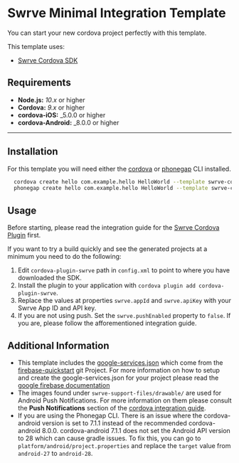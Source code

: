 # Swrve Minimal Integration Template

You can start your new cordova project perfectly with this template.

This template uses:

* [Swrve Cordova SDK](https://github.com/Swrve/swrve-cordova-sdk/)

## Requirements

* **Node.js:** _10.x_ or higher
* **Cordova:** _9.x_ or higher
* **cordova-iOS:** _5.0.0 or higher
* **cordova-Android:** _8.0.0 or higher

---

## Installation

For this template you will need either the [cordova](https://cordova.apache.org/docs/en/latest/guide/cli/) or [phonegap]((http://docs.phonegap.com/getting-started/1-install-phonegap/desktop/)) CLI installed.

```bash
  cordova create hello com.example.hello HelloWorld --template swrve-cordova-minimal-integration
  phonegap create hello com.example.hello HelloWorld --template swrve-cordova-minimal-integration
```

## Usage

Before starting, please read the integration guide for the [Swrve Cordova Plugin](https://docs.swrve.com/developer-documentation/integration/cordova/) first.

If you want to try a build quickly and see the generated projects at a minimum you need to do the following:

1. Edit `cordova-plugin-swrve` path in `config.xml` to point to where you have downloaded the SDK.
2. Install the plugin to your application with `cordova plugin add cordova-plugin-swrve`.
3. Replace the values at properties `swrve.appId` and `swrve.apiKey` with your Swrve App ID and API key.
4. If you are not using push. Set the `swrve.pushEnabled` property to `false`. If you are, please follow the afforementioned integration guide.  

## Additional Information

* This template includes the [google-services.json](https://github.com/Swrve/swrve-cordova-minimal-integration/blob/dev/template_src/swrve-support-files/android/google-services.json) which come from the [firebase-quickstart](https://github.com/firebase/quickstart-android) git Project. For more information on how to setup and create the google-services.json for your project please read the [google firebase documentation](https://support.google.com/firebase/answer/7015592?hl=en)
* The images found under `swrve-support-files/drawable/` are used for Android Push Notifications. For more information on them please consult the **Push Notifications** section of the [cordova integration guide](https://docs.swrve.com/developer-documentation/integration/cordova/#Push_notifications).
* If you are using the Phonegap CLI. There is an issue where the cordova-android version is set to 7.1.1 instead of the recommended cordova-android 8.0.0. cordova-android 7.1.1 does not set the Android API version to 28 which can cause gradle issues. To fix this, you can go to `platform/android/project.properties` and replace the `target` value from `android-27` to `android-28`.